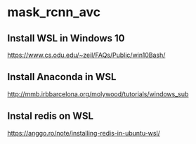 # mask_rcnn_avc

## Install WSL in Windows 10
https://www.cs.odu.edu/~zeil/FAQs/Public/win10Bash/

## Install Anaconda in WSL
http://mmb.irbbarcelona.org/molywood/tutorials/windows_sub

## Instal redis on WSL
https://anggo.ro/note/installing-redis-in-ubuntu-wsl/
